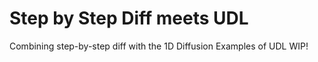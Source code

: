 # Step by Step Diff meets UDL

Combining step-by-step diff with the 1D Diffusion Examples of UDL
WIP!